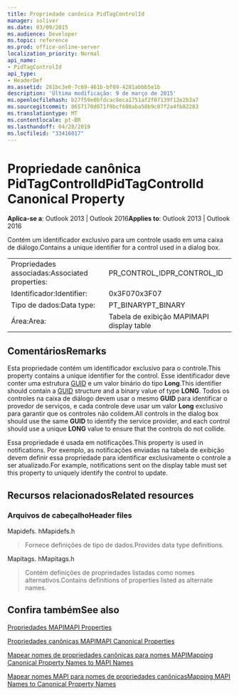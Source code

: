 ```yaml
---
title: Propriedade canônica PidTagControlId
manager: soliver
ms.date: 03/09/2015
ms.audience: Developer
ms.topic: reference
ms.prod: office-online-server
localization_priority: Normal
api_name:
- PidTagControlId
api_type:
- HeaderDef
ms.assetid: 281bc3e0-7c69-461b-bf09-4281abbb5e1b
description: 'Última modificação: 9 de março de 2015'
ms.openlocfilehash: b27f59e0bfdcac8eca1751af2f07139f12e2b3a7
ms.sourcegitcommit: 8657170d071f9bcf680aba50b9c07f2a4fb82283
ms.translationtype: MT
ms.contentlocale: pt-BR
ms.lasthandoff: 04/28/2019
ms.locfileid: "33416017"
---
```

# <a name="pidtagcontrolid-canonical-property"></a><span data-ttu-id="c0099-103">Propriedade canônica PidTagControlId</span><span class="sxs-lookup"><span data-stu-id="c0099-103">PidTagControlId Canonical Property</span></span>

  
  
<span data-ttu-id="c0099-104">**Aplica-se a**: Outlook 2013 | Outlook 2016</span><span class="sxs-lookup"><span data-stu-id="c0099-104">**Applies to**: Outlook 2013 | Outlook 2016</span></span> 
  
<span data-ttu-id="c0099-105">Contém um identificador exclusivo para um controle usado em uma caixa de diálogo.</span><span class="sxs-lookup"><span data-stu-id="c0099-105">Contains a unique identifier for a control used in a dialog box.</span></span> 
  
|||
|:-----|:-----|
|<span data-ttu-id="c0099-106">Propriedades associadas:</span><span class="sxs-lookup"><span data-stu-id="c0099-106">Associated properties:</span></span>  <br/> |<span data-ttu-id="c0099-107">PR_CONTROL_ID</span><span class="sxs-lookup"><span data-stu-id="c0099-107">PR_CONTROL_ID</span></span>  <br/> |
|<span data-ttu-id="c0099-108">Identificador:</span><span class="sxs-lookup"><span data-stu-id="c0099-108">Identifier:</span></span>  <br/> |<span data-ttu-id="c0099-109">0x3F07</span><span class="sxs-lookup"><span data-stu-id="c0099-109">0x3F07</span></span>  <br/> |
|<span data-ttu-id="c0099-110">Tipo de dados:</span><span class="sxs-lookup"><span data-stu-id="c0099-110">Data type:</span></span>  <br/> |<span data-ttu-id="c0099-111">PT_BINARY</span><span class="sxs-lookup"><span data-stu-id="c0099-111">PT_BINARY</span></span>  <br/> |
|<span data-ttu-id="c0099-112">Área:</span><span class="sxs-lookup"><span data-stu-id="c0099-112">Area:</span></span>  <br/> |<span data-ttu-id="c0099-113">Tabela de exibição MAPI</span><span class="sxs-lookup"><span data-stu-id="c0099-113">MAPI display table</span></span>  <br/> |
   
## <a name="remarks"></a><span data-ttu-id="c0099-114">Comentários</span><span class="sxs-lookup"><span data-stu-id="c0099-114">Remarks</span></span>

<span data-ttu-id="c0099-115">Esta propriedade contém um identificador exclusivo para o controle.</span><span class="sxs-lookup"><span data-stu-id="c0099-115">This property contains a unique identifier for the control.</span></span> <span data-ttu-id="c0099-116">Esse identificador deve conter uma estrutura [GUID](guid.md) e um valor binário do tipo **Long**.</span><span class="sxs-lookup"><span data-stu-id="c0099-116">This identifier should contain a [GUID](guid.md) structure and a binary value of type **LONG**.</span></span> <span data-ttu-id="c0099-117">Todos os controles na caixa de diálogo devem usar o mesmo **GUID** para identificar o provedor de serviços, e cada controle deve usar um valor **Long** exclusivo para garantir que os controles não colidem.</span><span class="sxs-lookup"><span data-stu-id="c0099-117">All controls in the dialog box should use the same **GUID** to identify the service provider, and each control should use a unique **LONG** value to ensure that the controls do not collide.</span></span> 
  
<span data-ttu-id="c0099-118">Essa propriedade é usada em notificações.</span><span class="sxs-lookup"><span data-stu-id="c0099-118">This property is used in notifications.</span></span> <span data-ttu-id="c0099-119">Por exemplo, as notificações enviadas na tabela de exibição devem definir essa propriedade para identificar exclusivamente o controle a ser atualizado.</span><span class="sxs-lookup"><span data-stu-id="c0099-119">For example, notifications sent on the display table must set this property to uniquely identify the control to update.</span></span> 
  
## <a name="related-resources"></a><span data-ttu-id="c0099-120">Recursos relacionados</span><span class="sxs-lookup"><span data-stu-id="c0099-120">Related resources</span></span>

### <a name="header-files"></a><span data-ttu-id="c0099-121">Arquivos de cabeçalho</span><span class="sxs-lookup"><span data-stu-id="c0099-121">Header files</span></span>

<span data-ttu-id="c0099-122">Mapidefs. h</span><span class="sxs-lookup"><span data-stu-id="c0099-122">Mapidefs.h</span></span>
  
> <span data-ttu-id="c0099-123">Fornece definições de tipo de dados.</span><span class="sxs-lookup"><span data-stu-id="c0099-123">Provides data type definitions.</span></span>
    
<span data-ttu-id="c0099-124">Mapitags. h</span><span class="sxs-lookup"><span data-stu-id="c0099-124">Mapitags.h</span></span>
  
> <span data-ttu-id="c0099-125">Contém definições de propriedades listadas como nomes alternativos.</span><span class="sxs-lookup"><span data-stu-id="c0099-125">Contains definitions of properties listed as alternate names.</span></span>
    
## <a name="see-also"></a><span data-ttu-id="c0099-126">Confira também</span><span class="sxs-lookup"><span data-stu-id="c0099-126">See also</span></span>



[<span data-ttu-id="c0099-127">Propriedades MAPI</span><span class="sxs-lookup"><span data-stu-id="c0099-127">MAPI Properties</span></span>](mapi-properties.md)
  
[<span data-ttu-id="c0099-128">Propriedades canônicas MAPI</span><span class="sxs-lookup"><span data-stu-id="c0099-128">MAPI Canonical Properties</span></span>](mapi-canonical-properties.md)
  
[<span data-ttu-id="c0099-129">Mapear nomes de propriedades canônicas para nomes MAPI</span><span class="sxs-lookup"><span data-stu-id="c0099-129">Mapping Canonical Property Names to MAPI Names</span></span>](mapping-canonical-property-names-to-mapi-names.md)
  
[<span data-ttu-id="c0099-130">Mapear nomes MAPI para nomes de propriedades canônicas</span><span class="sxs-lookup"><span data-stu-id="c0099-130">Mapping MAPI Names to Canonical Property Names</span></span>](mapping-mapi-names-to-canonical-property-names.md)

